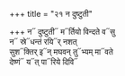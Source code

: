 +++
title = "२१ न दुष्टुती"

+++
न᳓ दुष्टुती᳓ म᳓र्तियो विन्दते व᳓सु  
न᳓ स्रे᳓धन्तं रयि᳓र् नशत्  
सुश᳓क्तिर् इ᳓न् मघवन् तु᳓भ्यम् मा᳓वते  
देष्णं᳓ य᳓त् पा᳓रिये दिवि᳓